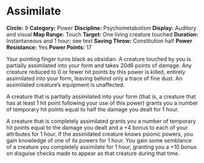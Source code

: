 # Assimilate

**Circle:** 9
**Category:** Power
**Discipline:** Psychometabolism
**Display:** Auditory and visual
**Map Range:** Touch
**Target:** One living creature touched
**Duration:** Instantaneous and 1 hour; see text
**Saving Throw:** Constitution half
**Power Resistance:** Yes
**Power Points:** 17

Your pointing finger turns black as obsidian. A creature touched by you is partially assimilated into your form and takes 20d6 points of damage. Any creature reduced to 0 or fewer hit points by this power is killed, entirely assimilated into your form, leaving behind only a trace of fine dust. An assimilated creature’s equipment is unaffected.

A creature that is partially assimilated into your form (that is, a creature that has at least 1 hit point following your use of this power) grants you a number of temporary hit points equal to half the damage you dealt for 1 hour.

A creature that is completely assimilated grants you a number of temporary hit points equal to the damage you dealt and a +4 bonus to each of your attributes for 1 hour. If the assimilated creature knows psionic powers, you gain knowledge of one of its powers for 1 hour. You gain some semblance of a creature you completely assimilate for 1 hour, granting you a +10 bonus on disguise checks made to appear as that creature during that time.
